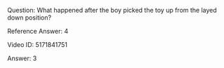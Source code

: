 Question: What happened after the boy picked the toy up from the layed down position?

Reference Answer: 4

Video ID: 5171841751

Answer: 3

